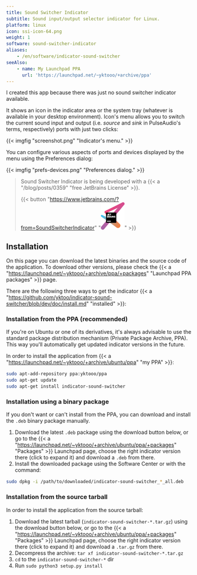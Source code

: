 ```yaml
---
title: Sound Switcher Indicator
subtitle: Sound input/output selector indicator for Linux.
platform: linux
icon: ssi-icon-64.png
weight: 1
software: sound-switcher-indicator
aliases:
    - /en/software/indicator-sound-switcher
seeAlso:
    - name: My Launchpad PPA
      url: 'https://launchpad.net/~yktooo/+archive/ppa'
---
```


I created this app because there was just no sound switcher indicator available.

It shows an icon in the indicator area or the system tray (whatever is available in your desktop environment). Icon's menu allows you to switch the current sound input and output (i.e. *source* and *sink* in PulseAudio's terms, respectively) ports with just two clicks:

{{< imgfig "screenshot.png" "Indicator's menu." >}}

You can configure various aspects of ports and devices displayed by the menu using the Preferences dialog:

{{< imgfig "prefs-devices.png" "Preferences dialog." >}}

> Sound Switcher Indicator is being developed with a {{< a "/blog/posts/0359" "free JetBrains License" >}}.
>
> {{< button "https://www.jetbrains.com/?from=SoundSwitcherIndicator" "![JetBrains logo](jetbrains.png)" >}}

## Installation

On this page you can download the latest binaries and the source code of the application. To download other versions, please check the {{< a "https://launchpad.net/~yktooo/+archive/ppa/+packages" "Launchpad PPA packages" >}} page.

There are the following three ways to get the indicator {{< a "https://github.com/yktoo/indicator-sound-switcher/blob/dev/doc/install.md" "installed" >}}:

### Installation from the PPA (recommended)

If you're on Ubuntu or one of its derivatives, it's always advisable to use the standard package distribution mechanism (Private Package Archive, PPA). This way you'll automatically get updated indicator versions in the future.

In order to install the application from {{< a "https://launchpad.net/~yktooo/+archive/ubuntu/ppa" "my PPA" >}}:

```bash
sudo apt-add-repository ppa:yktooo/ppa
sudo apt-get update
sudo apt-get install indicator-sound-switcher
```

### Installation using a binary package

If you don't want or can't install from the PPA, you can download and install the `.deb` binary package manually.

1. Download the latest `.deb` package using the download button below, or go to the {{< a "https://launchpad.net/~yktooo/+archive/ubuntu/ppa/+packages" "Packages" >}} Launchpad page, choose the right indicator version there (click to expand it) and download a `.deb` from there.
2. Install the downloaded package using the Software Center or with the command:
```bash
sudo dpkg -i /path/to/downloaded/indicator-sound-switcher_*_all.deb
```

### Installation from the source tarball

In order to install the application from the source tarball:

1. Download the latest tarball (`indicator-sound-switcher-*.tar.gz`) using the download button below, or go to the {{< a "https://launchpad.net/~yktooo/+archive/ubuntu/ppa/+packages" "Packages" >}} Launchpad page, choose the right indicator version there (click to expand it) and download a `.tar.gz` from there.
2. Decompress the archive: `tar xf indicator-sound-switcher-*.tar.gz`
3. `cd` to the `indicator-sound-switcher-*` dir
4. Run `sudo python3 setup.py install`

